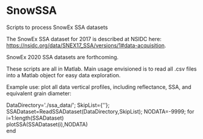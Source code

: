 # SnowSSA
Scripts to process SnowEx SSA datasets

The SnowEx SSA dataset for 2017 is described at NSIDC here: https://nsidc.org/data/SNEX17_SSA/versions/1#data-acquisition. 

SnowEx 2020 SSA datasets are forthcoming. 

These scripts are all in Matlab. Main usage envisioned is to read all .csv files into a Matlab object for easy data exploration.

Example use: plot all data vertical profiles, including  reflectance, SSA, and equivalent grain diameter:

DataDirectory='./ssa_data/';
SkipList={''};
SSADataset=ReadSSADataset(DataDirectory,SkipList);
NODATA=-9999;
for i=1:length(SSADataset)     
  plotSSA(SSADataset(i),NODATA)        
end
